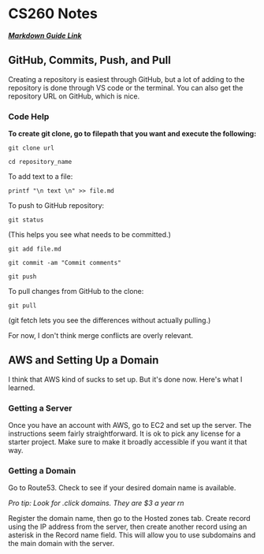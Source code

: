 # CS260 Notes

[**_Markdown Guide Link_**](https://docs.github.com/en/get-started/writing-on-github/getting-started-with-writing-and-formatting-on-github/basic-writing-and-formatting-syntax)


## GitHub, Commits, Push, and Pull
Creating a repository is easiest through GitHub, but a lot of adding to the repository is done through VS code or the terminal.
You can also get the repository URL on GitHub, which is nice.

### Code Help

**To create git clone, go to filepath that you want and execute the following:**
``` 
git clone url

cd repository_name
```


To add text to a file:

```
printf "\n text \n" >> file.md
```


To push to GitHub repository:

```
git status
```
(This helps you see what needs to be committed.)

```
git add file.md

git commit -am "Commit comments"

git push
```

To pull changes from GitHub to the clone:

```
git pull
```
(git fetch lets you see the differences without actually pulling.)


For now, I don't think merge conflicts are overly relevant.


## AWS and Setting Up a Domain
I think that AWS kind of sucks to set up. But it's done now. Here's what I learned.

### Getting a Server
Once you have an account with AWS, go to EC2 and set up the server. The instructions seem fairly straightforward. It is ok to pick any license for a starter project. Make sure to make it broadly accessible if you want it that way.

### Getting a Domain
Go to Route53. Check to see if your desired domain name is available.

*Pro tip: Look for .click domains. They are $3 a year rn*

Register the domain name, then go to the Hosted zones tab. Create record using the IP address from the server, then create another record using an asterisk in the Record name field. This will allow you to use subdomains and the main domain with the server.





